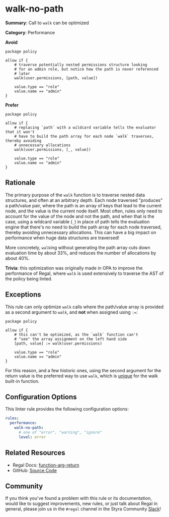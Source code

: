 # walk-no-path

**Summary**: Call to `walk` can be optimized

**Category**: Performance

**Avoid**
```rego
package policy

allow if {
    # traverse potentially nested permissions structure looking
    # for an admin role, but notice how the path is never referenced
    # later
    walk(user.permissions, [path, value])

    value.type == "role"
    value.name == "admin"
}
```

**Prefer**
```rego
package policy

allow if {
    # replacing `path` with a wildcard variable tells the evaluator that it won't
    # have to build the path array for each node `walk` traverses, thereby avoiding
    # unnecessary allocations
    walk(user.permissions, [_, value])

    value.type == "role"
    value.name == "admin"
}
```

## Rationale

The primary purpose of the `walk` function is to traverse nested data structures, and often at an arbitrary depth.
Each node traversed "produces" a path/value pair, where the path is an array of keys that lead to the current node,
and the value is the current node itself. Most often, rules only need to account for the value of the node and not the
path, and when that is the case, using a wildcard variable (`_`) in place of path tells the evaluation engine that
there's no need to build the path array for each node traversed, thereby avoiding unnecessary allocations. This can
have a big impact on performance when huge data structures are traversed!

More concretely, `walk`ing without generating the path array cuts down evaluation time by about 33%, and reduces the
number of allocations by about 40%.

**Trivia**: this optimization was originally made in OPA to improve the performance of Regal, where `walk` is used
extensively to traverse the AST of the policy being linted.

## Exceptions

This rule can only optimize `walk` calls where the path/value array is provided as a second argument to `walk`, and
**not** when assigned using `:=`:

```rego
package policy

allow if {
    # this can't be optimized, as the `walk` function can't
    # "see" the array assignment on the left hand side
    [path, value] := walk(user.permissions)

    value.type == "role"
    value.name == "admin"
}
```

For this reason, and a few historic ones, using the second argument for the return value is the preferred way to use
`walk`, which is [unique](https://docs.styra.com/regal/rules/style/function-arg-return#exceptions) for the walk built-in
function.

## Configuration Options

This linter rule provides the following configuration options:

```yaml
rules:
  performance:
    walk-no-path:
      # one of "error", "warning", "ignore"
      level: error
```

## Related Resources

- Regal Docs: [function-arg-return](https://docs.styra.com/regal/rules/style/function-arg-return)
- GitHub: [Source Code](https://github.com/StyraInc/regal/blob/main/bundle/regal/rules/performance/walk-no-path/walk_no_path.rego)

## Community

If you think you've found a problem with this rule or its documentation, would like to suggest improvements, new rules,
or just talk about Regal in general, please join us in the `#regal` channel in the Styra Community
[Slack](https://inviter.co/styra)!
